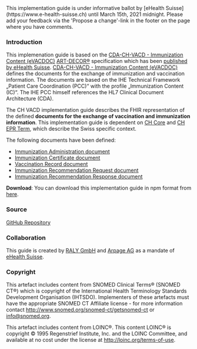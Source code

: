 <div markdown="1" class="stu-note">
This implementation guide is under informative ballot by [eHealth Suisse](https://www.e-health-suisse.ch) until March 15th, 2021 midnight. Please add your feedback via the 'Propose a change'-link in the footer on the page where you have comments.
</div>

### Introduction
This implemenation guide is based on the [CDA-CH-VACD - Immunization Content (eVACDOC)](https://art-decor.org/art-decor/decor-project--cdachvacd)
[ART-DECOR®](https://www.art-decor.org/mediawiki/index.php/Main_Page) specification which has been [published by eHealth Suisse](http://ehealthsuisse.art-decor.org/). 
[CDA-CH-VACD - Immunization Content (eVACDOC)](https://art-decor.org/art-decor/decor-project--cdachvacd) defines the documents for the exchange of 
immunization and vaccination information.
The documents are based on the IHE Technical Framework „Patient Care Coordination (PCC)“ with the profile „Immunization Content (IC)“. 
The IHE PCC himself references the HL7 Clinical Document Architecture (CDA).

The CH VACD implementation guide describes the FHIR representation of the defined **documents for the exchange of vaccination and immunization information**. 
This implementation guide is dependent on [CH Core](http://fhir.ch/ig/ch-core/index.html) and [CH EPR Term](http://fhir.ch/ig/ch-epr-term/index.html), 
which describe the Swiss specific context.

The following documents have been defined:
- [Immunization Administration document](immunization-administration-document.html)
- [Immunization Certificate document](immunization-certificate-document.html)
- [Vaccination Record document](vaccination-record-document.html)
- [Immunization Recommendation Request document](immunization-recommendation-request-document.html)
- [Immunization Recommendation Response document](immunization-recommendation-response-document.html)
 
 **Download**: You can download this implementation guide in npm format from [here](package.tgz).
 
### Source
[GitHub Repository](https://github.com/ehealthsuisse/ch-vacd)

### Collaboration
This guide is created by [RALY GmbH](https://www.raly.ch) and [Arpage AG](https://www.arpage.ch) as a mandate of [eHealth Suisse](https://www.e-health-suisse.ch/startseite.html).



### Copyright
This artefact includes content from SNOMED Clinical Terms&reg; (SNOMED CT&reg;) which is copyright of the 
International Health Terminology Standards Development Organisation (IHTSDO). Implementers of these artefacts must 
have the appropriate SNOMED CT Affiliate license - for more information contact 
http://www.snomed.org/snomed-ct/getsnomed-ct or info@snomed.org.

This artefact includes content from LOINC®. This content LOINC® is copyright © 1995 Regenstrief Institute, 
Inc. and the LOINC Committee, and available at no cost under the license at http://loinc.org/terms-of-use.